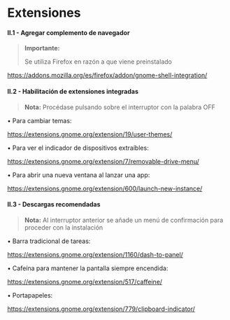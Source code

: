 # Extensiones

#### II.1 - Agregar complemento de navegador

> **Importante:**
> <p> <p>
> Se utiliza Firefox en razón a que viene preinstalado

https://addons.mozilla.org/es/firefox/addon/gnome-shell-integration/


#### II.2 - Habilitación de extensiones integradas

> **Nota:** Procédase pulsando sobre el interruptor con la palabra OFF

• Para cambiar temas:

https://extensions.gnome.org/extension/19/user-themes/


• Para ver el indicador de dispositivos extraíbles:

https://extensions.gnome.org/extension/7/removable-drive-menu/


• Para abrir una nueva ventana al lanzar una app:

https://extensions.gnome.org/extension/600/launch-new-instance/


#### II.3 - Descargas recomendadas

> **Nota:** Al interruptor anterior se añade un menú de confirmación para proceder con la instalación

• Barra tradicional de tareas:

https://extensions.gnome.org/extension/1160/dash-to-panel/

• Cafeína para mantener la pantalla siempre encendida:

https://extensions.gnome.org/extension/517/caffeine/

• Portapapeles:

https://extensions.gnome.org/extension/779/clipboard-indicator/
